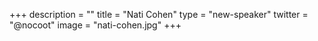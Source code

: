 +++
description = ""
title = "Nati Cohen"
type = "new-speaker"
twitter = "@nocoot"
image = "nati-cohen.jpg"
+++